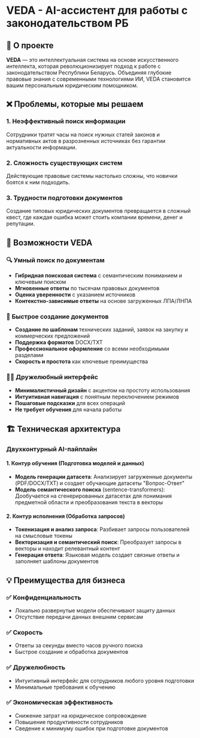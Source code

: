 # VEDA - AI-ассистент для работы с законодательством РБ


## 🎯 О проекте

**VEDA** — это интеллектуальная система на основе искусственного интеллекта, которая революционизирует подход к работе с законодательством Республики Беларусь. Объединяя глубокие правовые знания с современными технологиями ИИ, VEDA становится вашим персональным юридическим помощником.

## ❌ Проблемы, которые мы решаем

### 1. **Неэффективный поиск информации**
Сотрудники тратят часы на поиск нужных статей законов и нормативных актов в разрозненных источниках без гарантии актуальности информации.

### 2. **Сложность существующих систем**  
Действующие правовые системы настолько сложны, что новички боятся к ним подходить.

### 3. **Трудности подготовки документов**
Создание типовых юридических документов превращается в сложный квест, где каждая ошибка может стоить компании времени, денег и репутации.

## 🚀 Возможности VEDA

### 🔍 **Умный поиск по документам**
- **Гибридная поисковая система** с семантическим пониманием и ключевым поиском
- **Мгновенные ответы** по тысячам правовых документов
- **Оценка уверенности** с указанием источников
- **Контекстно-зависимые ответы** на основе загруженных ЛПА/ЛНПА

### 📄 **Быстрое создание документов**
- **Создание по шаблонам** технических заданий, заявок на закупку и коммерческих предложений
- **Поддержка форматов** DOCX/TXT
- **Профессиональное оформление** со всеми необходимыми разделами
- **Скорость и простота** как ключевые преимущества

### 👨‍💻 **Дружелюбный интерфейс**
- **Минималистичный дизайн** с акцентом на простоту использования
- **Интуитивная навигация** с понятным переключением режимов
- **Пошаговые подсказки** для всех операций
- **Не требует обучения** для начала работы

## 🏗️ Техническая архитектура

### Двухконтурный AI-пайплайн

#### 1. **Контур обучения (Подготовка моделей и данных)**
- **Модель генерации датасета**: Анализирует загруженные документы (PDF/DOCX/TXT) и создает обучающие датасеты "Вопрос-Ответ"
- **Модель семантического поиска** (sentence-transformers): Дообучается на сгенерированных датасетах для понимания предметной области и преобразования текста в векторы

#### 2. **Контур исполнения (Обработка запросов)**
- **Токенизация и анализ запроса**: Разбивает запросы пользователей на смысловые токены
- **Векторизация и семантический поиск**: Преобразует запросы в векторы и находит релевантный контент
- **Генерация ответа**: Языковая модель создает связные ответы и заполняет шаблоны документов

## 💡 Преимущества для бизнеса

### ✅ **Конфиденциальность**
- Локально развернутые модели обеспечивают защиту данных
- Отсутствие передачи данных внешним сервисам

### ✅ **Скорость** 
- Ответы за секунды вместо часов ручного поиска
- Быстрое создание и обработка документов

### ✅ **Дружелюбность**
- Интуитивный интерфейс для сотрудников любого уровня подготовки
- Минимальные требования к обучению

### ✅ **Экономическая эффективность**
- Снижение затрат на юридическое сопровождение
- Повышение продуктивности сотрудников
- Сведение к минимуму ошибок при подготовке документов

